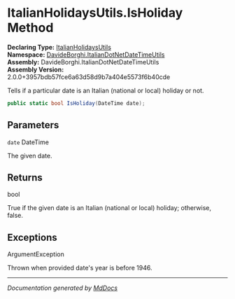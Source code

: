 ﻿<!--  
  <auto-generated>   
    The contents of this file were generated by a tool.  
    Changes to this file may be list if the file is regenerated  
  </auto-generated>   
-->

# ItalianHolidaysUtils.IsHoliday Method

**Declaring Type:** [ItalianHolidaysUtils](../index.md)  
**Namespace:** [DavideBorghi.ItalianDotNetDateTimeUtils](../../index.md)  
**Assembly:** DavideBorghi.ItalianDotNetDateTimeUtils  
**Assembly Version:** 2.0.0+3957bdb57fce6a63d58d9b7a404e5573f6b40cde

Tells if a particular date is an Italian (national or local) holiday or not.

```csharp
public static bool IsHoliday(DateTime date);
```

## Parameters

`date`  DateTime

The given date.

## Returns

bool

True if the given date is an Italian (national or local) holiday; otherwise, false.

## Exceptions

ArgumentException

Thrown when provided date's year is before 1946.

___

*Documentation generated by [MdDocs](https://github.com/ap0llo/mddocs)*
